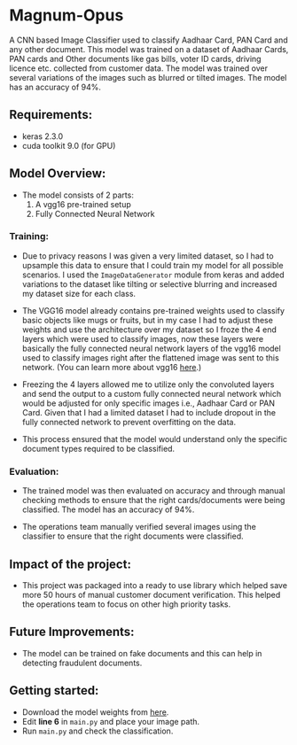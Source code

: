 # Magnum-Opus
A CNN based Image Classifier used to classify Aadhaar Card, PAN Card and any other document. This model was trained on a dataset of Aadhaar Cards, PAN cards and Other documents like gas bills, voter ID cards, driving licence etc. collected from customer data. The model was trained over several variations of the images such as blurred or tilted images. The model has an accuracy of 94%. 

## Requirements:
- keras 2.3.0
- cuda toolkit 9.0 (for GPU)

## Model Overview:
- The model consists of 2 parts: 
  1. A vgg16 pre-trained setup
  2. Fully Connected Neural Network
 
### Training: 
- Due to privacy reasons I was given a very limited dataset, so I had to upsample this data to ensure that I could train my model for all possible scenarios. I used the ```ImageDataGenerator``` module from keras and added variations to the dataset like tilting or selective blurring and increased my dataset size for each class.  
  
- The VGG16 model already contains pre-trained weights used to classify basic objects like mugs or fruits, but in my case I had to adjust these weights and use the architecture over my dataset so I froze the 4 end layers which were used to classify images, now these layers were basically the fully connected neural network layers of the vgg16 model used to classify images right after the flattened image was sent to this network. 
(You can learn more about vgg16 [here](https://neurohive.io/en/popular-networks/vgg16/).) 

- Freezing the 4 layers allowed me to utilize only the convoluted layers and send the output to a custom fully connected neural network which would be adjusted for only specific images i.e., Aadhaar Card or PAN Card. Given that I had a limited dataset I had to include dropout in the fully connected network to prevent overfitting on the data. 

- This process ensured that the model would understand only the specific document types required to be classified.

### Evaluation:
- The trained model was then evaluated on accuracy and through manual checking methods to ensure that the right cards/documents were being classified. The model has an accuracy of 94%.

- The operations team manually verified several images using the classifier to ensure that the right documents were classified.

## Impact of the project:
- This project was packaged into a ready to use library which helped save more 50 hours of manual customer document verification. This helped the operations team to focus on other high priority tasks.


## Future Improvements:
- The model can be trained on fake documents and this can help in detecting fraudulent documents. 


## Getting started:
- Download the model weights from [here](https://drive.google.com/file/d/1VyKBh7NMyPvEKgXSMGD3_mXOjKbJgisw/view).
- Edit **line 6** in ```main.py``` and place your image path. 
- Run ```main.py``` and check the classification.
